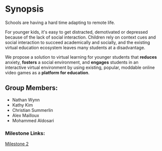 # Synopsis

Schools are having a hard time adapting to remote life. 

For younger kids, it's easy to get distracted, demotivated or depressed because of the lack of social interaction. Children rely on context cues and social interaction to succeed academically and socially, and the existing virtual education ecosystem leaves many students at a disadvantage.

We propose a solution to virtual learning for younger students that **reduces** anxiety, **fosters** a social environment, and **engages** students in an interactive virtual environment by using existing, popular, moddable online video games as a **platform for education**.



## Group Members:

- Nathan Wynn
- Kathy Kim
- Christian Summerlin
- Alex Mailloux
- Mohammed Aldosari



### Milestone Links:

[Milestone 2](Milestone_2.md)



### 




